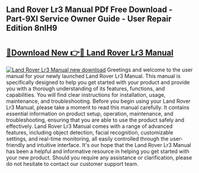 ## Land Rover Lr3 Manual PDf Free Download - Part-9Xl Service Owner Guide - User Repair Edition 8nlH9

# <h2><a href="http://bc42740.oget.top/?id=Land+Rover+Lr3+Manual">🔗Download New 👉🔴 Land Rover Lr3 Manual</a></h2>

[![Land Rover Lr3 Manual new download](https://i.imgur.com/5g1atiW.png)](http://bc42740.oget.top/?id=Land+Rover+Lr3+Manual)
Greetings and welcome to the user manual for your newly launched Land Rover Lr3 Manual. This manual is specifically designed to help you get started with your product and provide you with a thorough understanding of its features, functions, and capabilities. You will find clear instructions for installation, usage, maintenance, and troubleshooting. Before you begin using your Land Rover Lr3 Manual, please take a moment to read this manual carefully. It contains essential information on product setup, operation, maintenance, and troubleshooting, ensuring that you are able to use the product safely and effectively. Land Rover Lr3 Manual comes with a range of advanced features, including object detection, facial recognition, customizable settings, and real-time monitoring, all easily controlled through the user-friendly and intuitive interface. It's our hope that the Land Rover Lr3 Manual has been a helpful and informative resource in helping you get started with your new product. Should you require any assistance or clarification, please do not hesitate to contact our customer support team.
